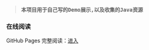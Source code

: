 > ### `本项目用于自己写的Demo展示,以及收集的Java资源`

### 在线阅读

GitHub Pages 完整阅读：[进入](https://igsshan.github.io/jianguoyun_learn/#/)

